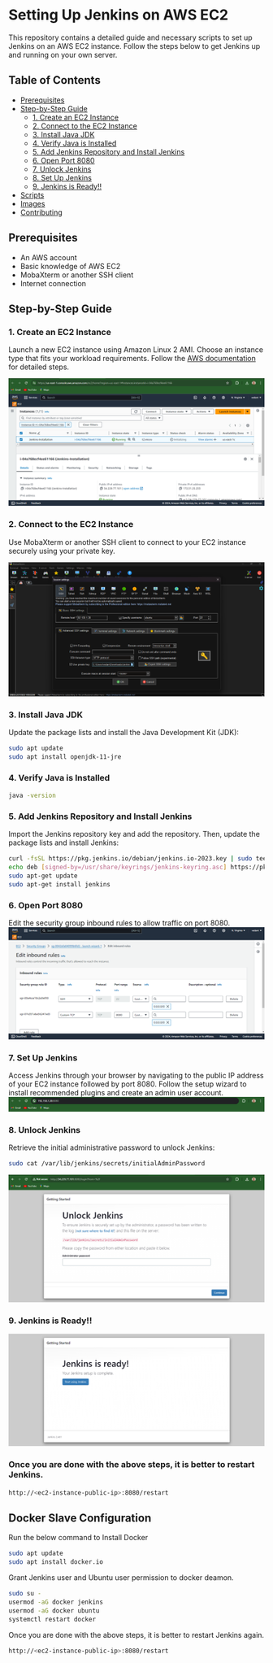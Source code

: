 # Setting Up Jenkins on AWS EC2

This repository contains a detailed guide and necessary scripts to set up Jenkins on an AWS EC2 instance. Follow the steps below to get Jenkins up and running on your own server.

## Table of Contents

- [Prerequisites](#prerequisites)
- [Step-by-Step Guide](#step-by-step-guide)
  - [1. Create an EC2 Instance](#1-create-an-ec2-instance)
  - [2. Connect to the EC2 Instance](#2-connect-to-the-ec2-instance)
  - [3. Install Java JDK](#3-install-java-jdk)
  - [4. Verify Java is Installed](#4-Verify-Java-is-Installed)
  - [5. Add Jenkins Repository and Install Jenkins](#5-add-jenkins-repository-and-install-jenkins)
  - [6. Open Port 8080](#6-open-port-8080)
  - [7. Unlock Jenkins](#7-unlock-jenkins)
  - [8. Set Up Jenkins](#8-set-up-jenkins)
  - [9. Jenkins is Ready!!](#9-Jenkins-is-Ready!!)
- [Scripts](#scripts)
- [Images](#images)
- [Contributing](#contributing)

## Prerequisites

- An AWS account
- Basic knowledge of AWS EC2
- MobaXterm or another SSH client
- Internet connection

## Step-by-Step Guide

### 1. Create an EC2 Instance

Launch a new EC2 instance using Amazon Linux 2 AMI. Choose an instance type that fits your workload requirements. Follow the [AWS documentation](https://docs.aws.amazon.com/AWSEC2/latest/UserGuide/EC2_GetStarted.html) for detailed steps.

![EC2 Instance Creation](images/1.png)



### 2. Connect to the EC2 Instance

Use MobaXterm or another SSH client to connect to your EC2 instance securely using your private key.

![MobaXterm Connection](images/mobaxtream.png)



### 3. Install Java JDK

Update the package lists and install the Java Development Kit (JDK):

```bash
sudo apt update
sudo apt install openjdk-11-jre
```

### 4. Verify Java is Installed

```bash
java -version
```

### 5. Add Jenkins Repository and Install Jenkins

Import the Jenkins repository key and add the repository. Then, update the package lists and install Jenkins:

```bash
curl -fsSL https://pkg.jenkins.io/debian/jenkins.io-2023.key | sudo tee /usr/share/keyrings/jenkins-keyring.asc > /dev/null
echo deb [signed-by=/usr/share/keyrings/jenkins-keyring.asc] https://pkg.jenkins.io/debian binary/ | sudo tee /etc/apt/sources.list.d/jenkins.list > /dev/null
sudo apt-get update
sudo apt-get install jenkins
```


### 6. Open Port 8080
Edit the security group inbound rules to allow traffic on port 8080.
![Edit Inbound Rules](images/4.png)


### 7. Set Up Jenkins
Access Jenkins through your browser by navigating to the public IP address of your EC2 instance followed by port 8080. Follow the setup wizard to install recommended plugins and create an admin user account.
![Edit Inbound Rules](images/ip.png)


### 8. Unlock Jenkins
Retrieve the initial administrative password to unlock Jenkins:
```bash
sudo cat /var/lib/jenkins/secrets/initialAdminPassword
```
![Edit Inbound Rules](images/5.png)

### 9. Jenkins is Ready!!
![Edit Inbound Rules](images/Jenkins.png)


### Once you are done with the above steps, it is better to restart Jenkins.
```bash
http://<ec2-instance-public-ip>:8080/restart
```
## Docker Slave Configuration
Run the below command to Install Docker
```bash
sudo apt update
sudo apt install docker.io
```
Grant Jenkins user and Ubuntu user permission to docker deamon.
```bash
sudo su - 
usermod -aG docker jenkins
usermod -aG docker ubuntu
systemctl restart docker
```
Once you are done with the above steps, it is better to restart Jenkins again.
```bash
http://<ec2-instance-public-ip>:8080/restart
```
